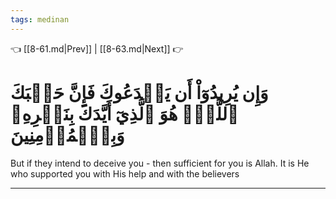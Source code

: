 ```yaml
---
tags: medinan
---
```


👈 [[8-61.md|Prev]] | [[8-63.md|Next]] 👉

# وَإِن يُرِيدُوٓاْ أَن يَخۡدَعُوكَ فَإِنَّ حَسۡبَكَ ٱللَّهُۚ هُوَ ٱلَّذِيٓ أَيَّدَكَ بِنَصۡرِهِۦ وَبِٱلۡمُؤۡمِنِينَ

But if they intend to deceive you - then sufficient for you is Allah. It is He who supported you with His help and with the believers

---

